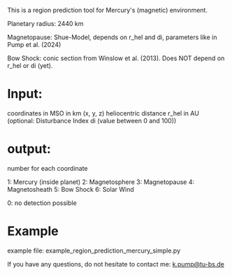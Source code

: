 This is a region prediction tool for Mercury's (magnetic) environment. 

Planetary radius: 2440 km 

Magnetopause: Shue-Model, depends on r_hel and di, parameters like in Pump et al. (2024) 

Bow Shock: conic section from Winslow et al. (2013). Does NOT depend on r_hel or di (yet).

# Input: 
coordinates in MSO in km (x, y, z) 
heliocentric distance r_hel in AU 
(optional: Disturbance Index di (value between 0 and 100)) 

# output: 
number for each coordinate 

1: Mercury (inside planet) 
2: Magnetosphere
3: Magnetopause
4: Magnetosheath
5: Bow Shock
6: Solar Wind 

0: no detection possible 

# Example

example file: example_region_prediction_mercury_simple.py 

 

If you have any questions, do not hesitate to contact me: k.pump@tu-bs.de 

